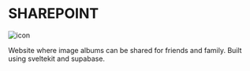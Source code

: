 # SHAREPOINT
![icon](https://github.com/PhilipHolmqvist/sharepoint/assets/24768052/470b725c-ca32-4d26-9fae-33d11c43d3fe)

Website where image albums can be shared for friends and family.
Built using sveltekit and supabase.

